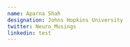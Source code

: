 ```yaml
---
name: Aparna Shah
designation: Johns Hopkins University
twitter: Neuro_Musings
linkedin: test
---
```

